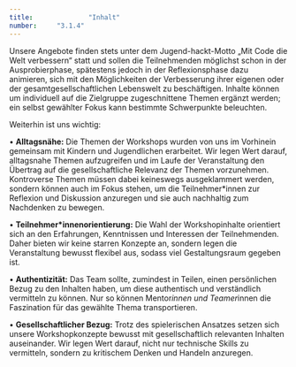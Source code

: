 ```yaml
---
title: 				"Inhalt"
number: 	"3.1.4"
---  
```


Unsere Angebote finden stets unter dem Jugend-hackt-Motto
„Mit Code die Welt verbessern“ statt und sollen die Teilnehmenden
möglichst schon in der Ausprobierphase, spätestens
jedoch in der Reflexionsphase dazu animieren, sich mit
den Möglichkeiten der Verbesserung ihrer eigenen oder der
gesamtgesellschaftlichen Lebenswelt zu beschäftigen. Inhalte
können um individuell auf die Zielgruppe zugeschnittene
Themen ergänzt werden; ein selbst gewählter Fokus kann
bestimmte Schwerpunkte beleuchten.

Weiterhin ist uns wichtig:

• **Alltagsnähe:** Die Themen der Workshops wurden von uns
im Vorhinein gemeinsam mit Kindern und Jugendlichen
erarbeitet. Wir legen Wert darauf, alltagsnahe Themen
aufzugreifen und im Laufe der Veranstaltung den Übertrag
auf die gesellschaftliche Relevanz der Themen vorzunehmen.
Kontroverse Themen müssen dabei keineswegs
ausgeklammert werden, sondern können auch im Fokus
stehen, um die Teilnehmer*innen zur Reflexion und Diskussion
anzuregen und sie auch nachhaltig zum Nachdenken
zu bewegen.

• **Teilnehmer*innenorientierung:** Die Wahl der Workshopinhalte
orientiert sich an den Erfahrungen, Kenntnissen
und Interessen der Teilnehmenden. Daher bieten
wir keine starren Konzepte an, sondern legen die Veranstaltung
bewusst flexibel aus, sodass viel Gestaltungsraum
gegeben ist.

• **Authentizität:** Das Team sollte, zumindest in Teilen, einen
persönlichen Bezug zu den Inhalten haben, um diese authentisch
und verständlich vermitteln zu können. Nur so
können Mentor*innen und Teamer*innen die Faszination
für das gewählte Thema transportieren.

• **Gesellschaftlicher Bezug:** Trotz des spielerischen Ansatzes
setzen sich unsere Workshopkonzepte bewusst mit
gesellschaftlich relevanten Inhalten auseinander. Wir legen
Wert darauf, nicht nur technische Skills zu vermitteln,
sondern zu kritischem Denken und Handeln anzuregen.